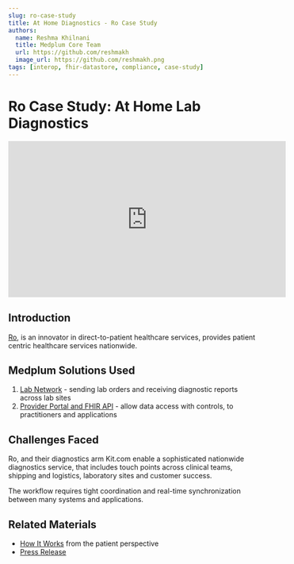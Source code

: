 ```yaml
---
slug: ro-case-study
title: At Home Diagnostics - Ro Case Study
authors:
  name: Reshma Khilnani
  title: Medplum Core Team
  url: https://github.com/reshmakh
  image_url: https://github.com/reshmakh.png
tags: [interop, fhir-datastore, compliance, case-study]
---
```


# Ro Case Study: At Home Lab Diagnostics

<iframe width="560" height="315" src="https://www.youtube.com/embed/q-22Y7Ox2jY?start=0" title="YouTube video player" frameborder="0" allow="accelerometer; autoplay; clipboard-write; encrypted-media; gyroscope; picture-in-picture" allowfullscreen></iframe>

## Introduction

[Ro](https://ro.co), is an innovator in direct-to-patient healthcare services, provides patient centric healthcare services nationwide.

## Medplum Solutions Used

1. [Lab Network](/solutions/lab) - sending lab orders and receiving diagnostic reports across lab sites
2. [Provider Portal and FHIR API](/solutions#provider-portal-and-fhir-api) - allow data access with controls, to practitioners and applications

## Challenges Faced

Ro, and their diagnostics arm Kit.com enable a sophisticated nationwide diagnostics service, that includes touch points across clinical teams, shipping and logistics, laboratory sites and customer success.

The workflow requires tight coordination and real-time synchronization between many systems and applications.

## Related Materials

- [How It Works](https://ro.co/weight-loss/#timelineSection-l2o3qWi7TYyp0Txr0ckO8) from the patient perspective
- [Press Release](https://www.fiercehealthcare.com/tech/ro-scoops-up-at-home-testing-startup-kit-heels-workpath-modern-fertility-acquisitions)
